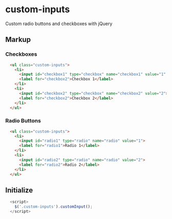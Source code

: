 # custom-inputs


Custom radio buttons and checkboxes with jQuery

## Markup

### Checkboxes

``` html
  <ul class="custom-inputs">
    <li>
      <input id="checkbox1" type="checkbox" name="checkbox1" value="1" >
      <label for="checkbox2">Checkbox 1</label>
    </li>
    <li>
      <input id="checkbox2" type="checkbox" name="checkbox2" value="2">
      <label for="checkbox2">Checkbox 2</label>
    </li>    
  </ul>
```

### Radio Buttons

``` html
  <ul class="custom-inputs">
    <li>
      <input id="radio1" type="radio" name="radio" value="1">
      <label for="radio1">Radio 1</label>
    </li>
    <li>
      <input id="radio2" type="radio" name="radio" value="2">
      <label for="radio2">Radio 2</label>
    </li>
  </ul>
```


## Initialize

``` js
  <script>
    $('.custom-inputs').customInput();
  </script>
```